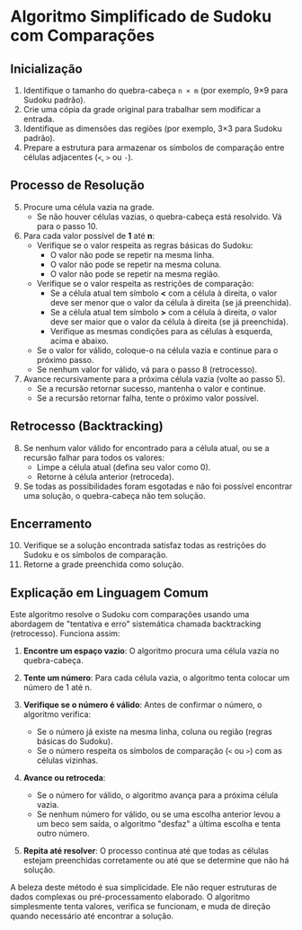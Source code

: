 # Algoritmo Simplificado de Sudoku com Comparações

## Inicialização
1. Identifique o tamanho do quebra-cabeça `n × m` (por exemplo, 9×9 para Sudoku padrão).
2. Crie uma cópia da grade original para trabalhar sem modificar a entrada.
3. Identifique as dimensões das regiões (por exemplo, 3×3 para Sudoku padrão).
4. Prepare a estrutura para armazenar os símbolos de comparação entre células adjacentes (`<`, `>` ou `-`).

## Processo de Resolução
5. Procure uma célula vazia na grade.
   - Se não houver células vazias, o quebra-cabeça está resolvido. Vá para o passo 10.
6. Para cada valor possível de **1** até **n**:
   - Verifique se o valor respeita as regras básicas do Sudoku:
     - O valor não pode se repetir na mesma linha.
     - O valor não pode se repetir na mesma coluna.
     - O valor não pode se repetir na mesma região.
   - Verifique se o valor respeita as restrições de comparação:
     - Se a célula atual tem símbolo **<** com a célula à direita, o valor deve ser menor que o valor da célula à direita (se já preenchida).
     - Se a célula atual tem símbolo **>** com a célula à direita, o valor deve ser maior que o valor da célula à direita (se já preenchida).
     - Verifique as mesmas condições para as células à esquerda, acima e abaixo.
   - Se o valor for válido, coloque-o na célula vazia e continue para o próximo passo.
   - Se nenhum valor for válido, vá para o passo 8 (retrocesso).
7. Avance recursivamente para a próxima célula vazia (volte ao passo 5).
   - Se a recursão retornar sucesso, mantenha o valor e continue.
   - Se a recursão retornar falha, tente o próximo valor possível.

## Retrocesso (Backtracking)
8. Se nenhum valor válido for encontrado para a célula atual, ou se a recursão falhar para todos os valores:
   - Limpe a célula atual (defina seu valor como 0).
   - Retorne à célula anterior (retroceda).
9. Se todas as possibilidades foram esgotadas e não foi possível encontrar uma solução, o quebra-cabeça não tem solução.

## Encerramento
10. Verifique se a solução encontrada satisfaz todas as restrições do Sudoku e os símbolos de comparação.
11. Retorne a grade preenchida como solução.

## Explicação em Linguagem Comum

Este algoritmo resolve o Sudoku com comparações usando uma abordagem de "tentativa e erro" sistemática chamada backtracking (retrocesso). Funciona assim:

1. **Encontre um espaço vazio**: O algoritmo procura uma célula vazia no quebra-cabeça.

2. **Tente um número**: Para cada célula vazia, o algoritmo tenta colocar um número de 1 até n.

3. **Verifique se o número é válido**: Antes de confirmar o número, o algoritmo verifica:
   - Se o número já existe na mesma linha, coluna ou região (regras básicas do Sudoku).
   - Se o número respeita os símbolos de comparação (`<` ou `>`) com as células vizinhas.

4. **Avance ou retroceda**:
   - Se o número for válido, o algoritmo avança para a próxima célula vazia.
   - Se nenhum número for válido, ou se uma escolha anterior levou a um beco sem saída, o algoritmo "desfaz" a última escolha e tenta outro número.

5. **Repita até resolver**: O processo continua até que todas as células estejam preenchidas corretamente ou até que se determine que não há solução.

A beleza deste método é sua simplicidade. Ele não requer estruturas de dados complexas ou pré-processamento elaborado. O algoritmo simplesmente tenta valores, verifica se funcionam, e muda de direção quando necessário até encontrar a solução.